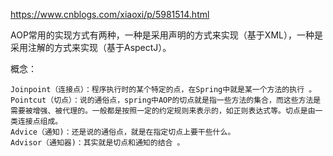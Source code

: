 
https://www.cnblogs.com/xiaoxi/p/5981514.html

AOP常用的实现方式有两种，一种是采用声明的方式来实现（基于XML），一种是采用注解的方式来实现（基于AspectJ）。

概念：

    Joinpoint（连接点）：程序执行时的某个特定的点，在Spring中就是某一个方法的执行 。
    Pointcut（切点）：说的通俗点，spring中AOP的切点就是指一些方法的集合，而这些方法是需要被增强、被代理的。一般都是按照一定的约定规则来表示的，如正则表达式等。切点是由一类连接点组成。 
    Advice（通知)：还是说的通俗点，就是在指定切点上要干些什么。 
    Advisor（通知器)：其实就是切点和通知的结合 。


